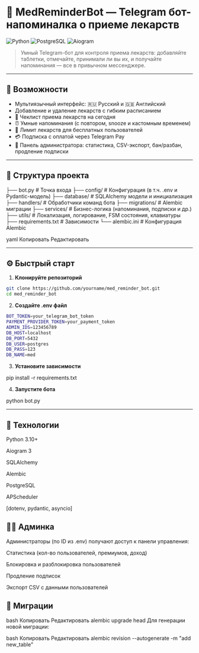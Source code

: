 # 💊 MedReminderBot — Telegram бот-напоминалка о приеме лекарств

![Python](https://img.shields.io/badge/Python-3.10+-blue?style=flat&logo=python)
![PostgreSQL](https://img.shields.io/badge/Database-PostgreSQL-blue?style=flat&logo=postgresql)
![Aiogram](https://img.shields.io/badge/Framework-Aiogram-2ec866?style=flat&logo=telegram)

> Умный Telegram-бот для контроля приема лекарств: добавляйте таблетки, отмечайте, принимали ли вы их, и получайте напоминания — все в привычном мессенджере.

---

## 🚀 Возможности

- Мультиязычный интерфейс: 🇷🇺 Русский и 🇬🇧 Английский
- Добавление и удаление лекарств с гибким расписанием
- 📆 Чеклист приема лекарств на сегодня
- ⏰ Умные напоминания (с повтором, snooze и кастомным временем)
- 🧠 Лимит лекарств для бесплатных пользователей
- 💳 Подписка с оплатой через Telegram Pay
- 👑 Панель администратора: статистика, CSV-экспорт, бан/разбан, продление подписки

---

## 🧱 Структура проекта

├── bot.py # Точка входа
├── config/ # Конфигурация (в т.ч. .env и Pydantic-модель)
├── database/ # SQLAlchemy модели и инициализация
├── handlers/ # Обработчики команд бота
├── migrations/ # Alembic миграции
├── services/ # Бизнес-логика (напоминания, подписки и др.)
├── utils/ # Локализация, логирование, FSM состояния, клавиатуры
├── requirements.txt # Зависимости
└── alembic.ini # Конфигурация Alembic

yaml
Копировать
Редактировать

---

## ⚙️ Быстрый старт

1. **Клонируйте репозиторий**

```bash
git clone https://github.com/yourname/med_reminder_bot.git
cd med_reminder_bot
```

2. **Создайте .env файл**

```bash
BOT_TOKEN=your_telegram_bot_token
PAYMENT_PROVIDER_TOKEN=your_payment_token
ADMIN_IDS=123456789
DB_HOST=localhost
DB_PORT=5432
DB_USER=postgres
DB_PASS=123
DB_NAME=med
```

3. **Установите зависимости**

pip install -r requirements.txt

4. **Запустите бота**

python bot.py

---

## 🧪 Технологии

Python 3.10+

Aiogram 3

SQLAlchemy

Alembic

PostgreSQL

APScheduler

[dotenv, pydantic, asyncio]


## 👩‍💻 Админка

Администраторы (по ID из .env) получают доступ к панели управления:

Статистика (кол-во пользователей, премиумов, доход)

Блокировка и разблокировка пользователей

Продление подписок

Экспорт CSV с данными пользователей

## 📂 Миграции

bash
Копировать
Редактировать
alembic upgrade head
Для генерации новой миграции:

bash
Копировать
Редактировать
alembic revision --autogenerate -m "add new_table"
        